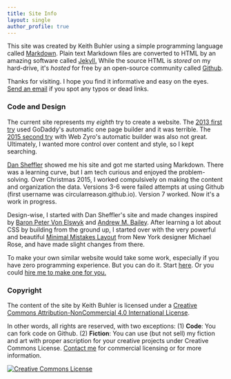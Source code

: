 ```yaml
---
title: Site Info
layout: single
author_profile: true
---
```


This site was created by Keith Buhler using a simple programming language called [Markdown](https://daringfireball.net/projects/markdown/syntax). Plain text Markdown files are converted to HTML by an amazing software called [Jekyll.](https://jekyllrb.com/) While the source HTML is *stored* on my hard-drive, it's *hosted* for free by an open-source community called [Github](http://www.github.com).

Thanks for visiting. I hope you find it informative and easy on the eyes. [Send an email](emailto:info@keithbuhler.com) if you spot any typos or dead links.

### Code and Design

The current site represents my *eighth* try to create a website.  The [2013 first try](https://web.archive.org/web/20130511005256/http://keithbuhler.com) used GoDaddy's automatic one page builder and it was terrible. The [2015 second try](https://web.archive.org/web/20141217142037/http://keithbuhler.com/) with Web Zyro's automatic builder was also not great. Ultimately, I wanted more control over content and style, so I kept searching. 

[Dan Sheffler](http://www.dansheffler.com) showed me his site and got me started using Markdown. There was a learning curve, but I am tech curious and enjoyed the problem-solving. Over Christmas 2015, I worked compulsively on making the content and organization the data.  Versions 3-6 were failed attempts at using Github (first username was circularreason.github.io). Version 7 worked. Now it's a work in progress. 

Design-wise, I started with Dan Sheffler's site and made changes inspired by [Baron Peter Von Elswyk](http://www.rci.rutgers.edu/~pdv12/research.html) and [Andrew M. Bailey](http://www.andrewmbailey.com/). After learning a lot about CSS by building from the ground up, I started over with the very powerful and beautiful [Minimal Mistakes Layout](https://mmistakes.github.io/minimal-mistakes/about/) from New York designer Michael Rose, and have made slight changes from there.

To make your own similar website would take some work, especially if you have zero programming experience. But you can do it. Start [here](http://www.smashingmagazine.com/2014/08/build-blog-jekyll-github-pages/). Or you could [hire me to make one for you.](/sites)


### Copyright

The content of the site by <span xmlns:cc="http://creativecommons.org/ns#" property="cc:attributionName">Keith Buhler</span> is licensed under a <a rel="license" href="http://creativecommons.org/licenses/by-nc/4.0/">Creative Commons Attribution-NonCommercial 4.0 International License</a>.

In other words, all rights are reserved, with two exceptions: (1) **Code**: You can fork code on Github. (2) **Fiction**: You can use (but not sell) my fiction and art with proper ascription for your creative projects under Creative Commons License. [Contact me](emailto:keithedbuhler@gmail.com) for commercial licensing or for more information.

<a rel="license" href="http://creativecommons.org/licenses/by-nc/4.0/"><img alt="Creative Commons License" style="border-width:0" src="https://i.creativecommons.org/l/by-nc/4.0/88x31.png" /></a><br />
